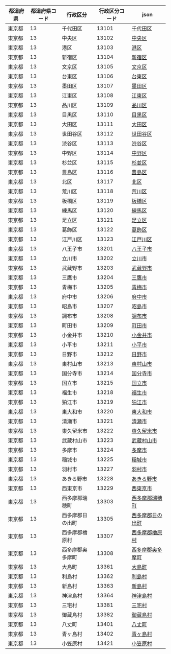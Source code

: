 |  都道府県  | 都道府県コード | 行政区分 | 行政区分コード | json |
|-----------|--------------|--------- |--------------|------|
| 東京都 | 13 | 千代田区 | 13101 | [千代田区](/topojson/13/13101.topojson) |
| 東京都 | 13 | 中央区 | 13102 | [中央区](/topojson/13/13102.topojson) |
| 東京都 | 13 | 港区 | 13103 | [港区](/topojson/13/13103.topojson) |
| 東京都 | 13 | 新宿区 | 13104 | [新宿区](/topojson/13/13104.topojson) |
| 東京都 | 13 | 文京区 | 13105 | [文京区](/topojson/13/13105.topojson) |
| 東京都 | 13 | 台東区 | 13106 | [台東区](/topojson/13/13106.topojson) |
| 東京都 | 13 | 墨田区 | 13107 | [墨田区](/topojson/13/13107.topojson) |
| 東京都 | 13 | 江東区 | 13108 | [江東区](/topojson/13/13108.topojson) |
| 東京都 | 13 | 品川区 | 13109 | [品川区](/topojson/13/13109.topojson) |
| 東京都 | 13 | 目黒区 | 13110 | [目黒区](/topojson/13/13110.topojson) |
| 東京都 | 13 | 大田区 | 13111 | [大田区](/topojson/13/13111.topojson) |
| 東京都 | 13 | 世田谷区 | 13112 | [世田谷区](/topojson/13/13112.topojson) |
| 東京都 | 13 | 渋谷区 | 13113 | [渋谷区](/topojson/13/13113.topojson) |
| 東京都 | 13 | 中野区 | 13114 | [中野区](/topojson/13/13114.topojson) |
| 東京都 | 13 | 杉並区 | 13115 | [杉並区](/topojson/13/13115.topojson) |
| 東京都 | 13 | 豊島区 | 13116 | [豊島区](/topojson/13/13116.topojson) |
| 東京都 | 13 | 北区 | 13117 | [北区](/topojson/13/13117.topojson) |
| 東京都 | 13 | 荒川区 | 13118 | [荒川区](/topojson/13/13118.topojson) |
| 東京都 | 13 | 板橋区 | 13119 | [板橋区](/topojson/13/13119.topojson) |
| 東京都 | 13 | 練馬区 | 13120 | [練馬区](/topojson/13/13120.topojson) |
| 東京都 | 13 | 足立区 | 13121 | [足立区](/topojson/13/13121.topojson) |
| 東京都 | 13 | 葛飾区 | 13122 | [葛飾区](/topojson/13/13122.topojson) |
| 東京都 | 13 | 江戸川区 | 13123 | [江戸川区](/topojson/13/13123.topojson) |
| 東京都 | 13 | 八王子市 | 13201 | [八王子市](/topojson/13/13201.topojson) |
| 東京都 | 13 | 立川市 | 13202 | [立川市](/topojson/13/13202.topojson) |
| 東京都 | 13 | 武蔵野市 | 13203 | [武蔵野市](/topojson/13/13203.topojson) |
| 東京都 | 13 | 三鷹市 | 13204 | [三鷹市](/topojson/13/13204.topojson) |
| 東京都 | 13 | 青梅市 | 13205 | [青梅市](/topojson/13/13205.topojson) |
| 東京都 | 13 | 府中市 | 13206 | [府中市](/topojson/13/13206.topojson) |
| 東京都 | 13 | 昭島市 | 13207 | [昭島市](/topojson/13/13207.topojson) |
| 東京都 | 13 | 調布市 | 13208 | [調布市](/topojson/13/13208.topojson) |
| 東京都 | 13 | 町田市 | 13209 | [町田市](/topojson/13/13209.topojson) |
| 東京都 | 13 | 小金井市 | 13210 | [小金井市](/topojson/13/13210.topojson) |
| 東京都 | 13 | 小平市 | 13211 | [小平市](/topojson/13/13211.topojson) |
| 東京都 | 13 | 日野市 | 13212 | [日野市](/topojson/13/13212.topojson) |
| 東京都 | 13 | 東村山市 | 13213 | [東村山市](/topojson/13/13213.topojson) |
| 東京都 | 13 | 国分寺市 | 13214 | [国分寺市](/topojson/13/13214.topojson) |
| 東京都 | 13 | 国立市 | 13215 | [国立市](/topojson/13/13215.topojson) |
| 東京都 | 13 | 福生市 | 13218 | [福生市](/topojson/13/13218.topojson) |
| 東京都 | 13 | 狛江市 | 13219 | [狛江市](/topojson/13/13219.topojson) |
| 東京都 | 13 | 東大和市 | 13220 | [東大和市](/topojson/13/13220.topojson) |
| 東京都 | 13 | 清瀬市 | 13221 | [清瀬市](/topojson/13/13221.topojson) |
| 東京都 | 13 | 東久留米市 | 13222 | [東久留米市](/topojson/13/13222.topojson) |
| 東京都 | 13 | 武蔵村山市 | 13223 | [武蔵村山市](/topojson/13/13223.topojson) |
| 東京都 | 13 | 多摩市 | 13224 | [多摩市](/topojson/13/13224.topojson) |
| 東京都 | 13 | 稲城市 | 13225 | [稲城市](/topojson/13/13225.topojson) |
| 東京都 | 13 | 羽村市 | 13227 | [羽村市](/topojson/13/13227.topojson) |
| 東京都 | 13 | あきる野市 | 13228 | [あきる野市](/topojson/13/13228.topojson) |
| 東京都 | 13 | 西東京市 | 13229 | [西東京市](/topojson/13/13229.topojson) |
| 東京都 | 13 | 西多摩郡瑞穂町 | 13303 | [西多摩郡瑞穂町](/topojson/13/13303.topojson) |
| 東京都 | 13 | 西多摩郡日の出町 | 13305 | [西多摩郡日の出町](/topojson/13/13305.topojson) |
| 東京都 | 13 | 西多摩郡檜原村 | 13307 | [西多摩郡檜原村](/topojson/13/13307.topojson) |
| 東京都 | 13 | 西多摩郡奥多摩町 | 13308 | [西多摩郡奥多摩町](/topojson/13/13308.topojson) |
| 東京都 | 13 | 大島町 | 13361 | [大島町](/topojson/13/13361.topojson) |
| 東京都 | 13 | 利島村 | 13362 | [利島村](/topojson/13/13362.topojson) |
| 東京都 | 13 | 新島村 | 13363 | [新島村](/topojson/13/13363.topojson) |
| 東京都 | 13 | 神津島村 | 13364 | [神津島村](/topojson/13/13364.topojson) |
| 東京都 | 13 | 三宅村 | 13381 | [三宅村](/topojson/13/13381.topojson) |
| 東京都 | 13 | 御蔵島村 | 13382 | [御蔵島村](/topojson/13/13382.topojson) |
| 東京都 | 13 | 八丈町 | 13401 | [八丈町](/topojson/13/13401.topojson) |
| 東京都 | 13 | 青ヶ島村 | 13402 | [青ヶ島村](/topojson/13/13402.topojson) |
| 東京都 | 13 | 小笠原村 | 13421 | [小笠原村](/topojson/13/13421.topojson) |
